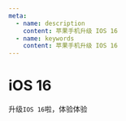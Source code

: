 ```yaml
---
meta:
  - name: description
    content: 苹果手机升级 IOS 16
  - name: keywords
    content: 苹果手机升级 IOS 16
---
```


# iOS 16

升级`IOS 16`啦，体验体验

<PhoneSnapshot url="https://3.z.wiki/autoupload/2022-09-13/5d0340319cbb4937a2db1fe2e7d0c581.IMG_8310.PNG" title="苹果手机升级 IOS 16" alt="苹果手机升级 IOS 16" />

<PhoneSnapshot url="https://7.z.wiki/autoupload/2022-09-13/b43fce2236b648d1aa6c5741b411873d.IMG_8311.PNG" title="苹果手机升级 IOS 16" alt="苹果手机升级 IOS 16" />
